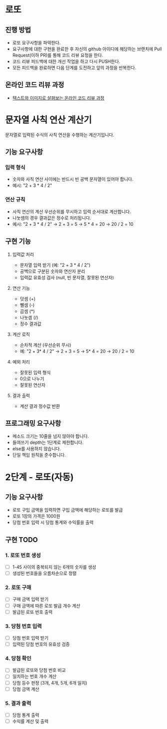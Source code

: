 # 로또

## 진행 방법

- 로또 요구사항을 파악한다.
- 요구사항에 대한 구현을 완료한 후 자신의 github 아이디에 해당하는 브랜치에 Pull Request(이하 PR)를 통해 코드 리뷰 요청을 한다.
- 코드 리뷰 피드백에 대한 개선 작업을 하고 다시 PUSH한다.
- 모든 피드백을 완료하면 다음 단계를 도전하고 앞의 과정을 반복한다.

## 온라인 코드 리뷰 과정

- [텍스트와 이미지로 살펴보는 온라인 코드 리뷰 과정](https://github.com/next-step/nextstep-docs/tree/master/codereview)

# 문자열 사칙 연산 계산기

문자열로 입력된 수식의 사칙 연산을 수행하는 계산기입니다.

## 기능 요구사항

### 입력 형식

- 숫자와 사칙 연산 사이에는 반드시 빈 공백 문자열이 있어야 합니다.
- 예시: "2 + 3 \* 4 / 2"

### 연산 규칙

- 사칙 연산의 계산 우선순위를 무시하고 입력 순서대로 계산합니다.
- 나눗셈의 경우 결과값은 정수로 처리됩니다.
- 예시: "2 + 3 \* 4 / 2" → 2 + 3 = 5 → 5 \* 4 = 20 → 20 / 2 = 10

## 구현 기능

1. 입력값 처리

   - 문자열 입력 받기 (예: "2 + 3 \* 4 / 2")
   - 공백으로 구분된 숫자와 연산자 분리
   - 입력값 유효성 검사 (null, 빈 문자열, 잘못된 연산자)

2. 연산 기능

   - 덧셈 (+)
   - 뺄셈 (-)
   - 곱셈 (\*)
   - 나눗셈 (/)
   - 정수 결과값

3. 계산 로직

   - 순차적 계산 (우선순위 무시)
   - 예: "2 + 3* 4 / 2" → 2 + 3 = 5 → 5* 4 = 20 → 20 / 2 = 10

4. 예외 처리

   - 잘못된 입력 형식
   - 0으로 나누기
   - 잘못된 연산자

5. 결과 출력
   - 계산 결과 정수값 반환

## 프로그래밍 요구사항

- 메소드 크기는 10줄을 넘지 않아야 합니다.
- 들여쓰기 depth는 1단계로 제한합니다.
- else를 사용하지 않습니다.
- 단일 책임 원칙을 준수합니다.

# 2단계 - 로또(자동)

## 기능 요구사항

- 로또 구입 금액을 입력하면 구입 금액에 해당하는 로또를 발급
- 로또 1장의 가격은 1000원
- 당첨 번호 입력 시 당첨 통계와 수익률을 출력

## 구현 TODO

### 1. 로또 번호 생성

- [ ] 1-45 사이의 중복되지 않는 6개의 숫자를 생성
- [ ] 생성된 번호들을 오름차순으로 정렬

### 2. 로또 구매

- [ ] 구매 금액 입력 받기
- [ ] 구매 금액에 따른 로또 발급 개수 계산
- [ ] 발급된 로또 번호 출력

### 3. 당첨 번호 입력

- [ ] 당첨 번호 입력 받기
- [ ] 입력된 당첨 번호의 유효성 검증

### 4. 당첨 확인

- [ ] 발급된 로또와 당첨 번호 비교
- [ ] 일치하는 번호 개수 계산
- [ ] 당첨 등수 판정 (3개, 4개, 5개, 6개 일치)
- [ ] 당첨 금액 계산

### 5. 결과 출력

- [ ] 당첨 통계 출력
- [ ] 수익률 계산 및 출력
